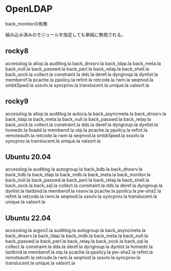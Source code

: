 # OpenLDAP

back_monitorの有無

組み込み済みのモジュールを指定しても単純に無視される。

## rocky8

accesslog.la
allop.la
auditlog.la
back_dnssrv.la
back_ldap.la
back_meta.la
back_null.la
back_passwd.la
back_perl.la
back_relay.la
back_shell.la
back_sock.la
collect.la
constraint.la
dds.la
deref.la
dyngroup.la
dynlist.la
memberof.la
pcache.la
ppolicy.la
refint.la
retcode.la
rwm.la
seqmod.la
smbk5pwd.la
sssvlv.la
syncprov.la
translucent.la
unique.la
valsort.la


## rocky9

accesslog.la
allop.la
auditlog.la
autoca.la
back_asyncmeta.la
back_dnssrv.la
back_ldap.la
back_meta.la
back_null.la
back_passwd.la
back_relay.la
back_sock.la
collect.la
constraint.la
dds.la
deref.la
dyngroup.la
dynlist.la
homedir.la
lloadd.la
memberof.la
otp.la
pcache.la
ppolicy.la
refint.la
remoteauth.la
retcode.la
rwm.la
seqmod.la
smbk5pwd.la
sssvlv.la
syncprov.la
translucent.la
unique.la
valsort.la

## Ubuntu 20.04

accesslog.la
auditlog.la
autogroup.la
back_bdb.la
back_dnssrv.la
back_hdb.la
back_ldap.la
back_mdb.la
back_meta.la
back_monitor.la
back_null.la
back_passwd.la
back_perl.la
back_relay.la
back_shell.la
back_sock.la
back_sql.la
collect.la
constraint.la
dds.la
deref.la
dyngroup.la
dynlist.la
lastbind.la
memberof.la
nssov.la
pcache.la
ppolicy.la
pw-sha2.la
refint.la
retcode.la
rwm.la
seqmod.la
sssvlv.la
syncprov.la
translucent.la
unique.la
valsort.la

## Ubuntu 22.04

accesslog.la
argon2.la
auditlog.la
autogroup.la
back_asyncmeta.la
back_dnssrv.la
back_ldap.la
back_mdb.la
back_meta.la
back_null.la
back_passwd.la
back_perl.la
back_relay.la
back_sock.la
back_sql.la
collect.la
constraint.la
dds.la
deref.la
dyngroup.la
dynlist.la
homedir.la
lastbind.la
memberof.la
otp.la
pcache.la
ppolicy.la
pw-sha2.la
refint.la
remoteauth.la
retcode.la
rwm.la
seqmod.la
sssvlv.la
syncprov.la
translucent.la
unique.la
valsort.la